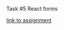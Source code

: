 Task #5 React forms

[link to assignment](https://github.com/rolling-scopes-school/tasks/blob/master/react/modules/tasks/forms.md)
